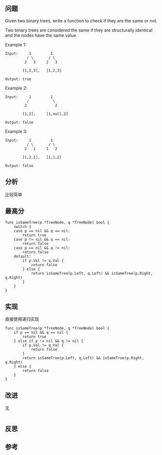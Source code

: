 ## 问题
Given two binary trees, write a function to check if they are the same or not.

Two binary trees are considered the same if they are structurally identical and the nodes have the same value.

Example 1:
```
Input:     1         1
          / \       / \
         2   3     2   3

        [1,2,3],   [1,2,3]

Output: true
```
Example 2:
```
Input:     1         1
          /           \
         2             2

        [1,2],     [1,null,2]

Output: false
```
Example 3:
```
Input:     1         1
          / \       / \
         2   1     1   2

        [1,2,1],   [1,1,2]

Output: false
```

## 分析
比较简单

## 最高分
```golang
func isSameTree(p *TreeNode, q *TreeNode) bool {
    switch {
	case p == nil && q == nil:
		return true
	case p != nil && q == nil:
		return false
	case p == nil && q != nil:
		return false
	default:
		if p.Val != q.Val {
			return false
		} else {
			return isSameTree(p.Left, q.Left) && isSameTree(p.Right, q.Right)
		}
	}
}
```

## 实现
直接使用递归实现
```golang
func isSameTree(p *TreeNode, q *TreeNode) bool {
    if p == nil && q == nil {
        return true
    } else if p != nil && q != nil {
        if p.Val != q.Val {
            return false
        }
        return isSameTree(p.Left, q.Left) && isSameTree(p.Right, q.Right)
    } else {
        return false
    }
}
```

## 改进
无
```golang

```

## 反思

## 参考